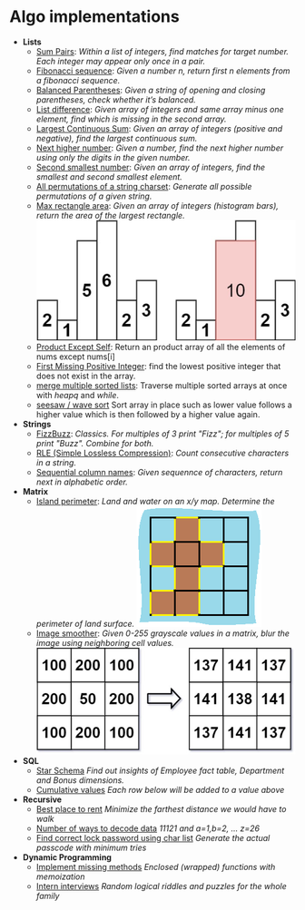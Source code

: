 # Algo implementations
- **Lists**
  * [Sum Pairs](lists/array_sum_pairs.py): 
    *Within a list of integers, find matches for target number. Each integer may appear only once in a pair.*
  * [Fibonacci sequence](lists/fibonacci.py):
    *Given a number n, return first n elements from a fibonacci sequence.*
  * [Balanced Parentheses](lists/balanced_parentheses.py):
    *Given a string of opening and closing parentheses, check whether it’s balanced.* 
  * [List difference](lists/find-missing-element.py):
    *Given array of integers and same array minus one element, find which is missing in the second array.* 
  * [Largest Continuous Sum](lists/largest-continuous-sum.py):
    *Given an array of integers (positive and negative), find the largest continuous sum.* 
  * [Next higher number](lists/next-higher-number-with-same-digits.py):
    *Given a number, find the next higher number using only the digits in the given number.*
  * [Second smallest number](lists/second_smallest-in-array.py):
    *Given an array of integers, find the smallest and second smallest element.*
  * [All permutations of a string charset](lists/all-permutations-of-string.py):
    *Generate all possible permutations of a given string.*
  * [Max rectangle area](lists/max_rectangle.rb):
    *Given an array of integers (histogram bars), return the area of the largest rectangle.*
    ![Max rectangle](lists/images/max_rectangle.jpeg)
  * [Product Except Self](lists/product_except_self.rb):
    Return an product array of all the elements of nums except nums[i]  
  * [First Missing Positive Integer](lists/first_missing_positive_integer.rb):
    find the lowest positive integer that does not exist in the array.  
  * [merge multiple sorted lists](lists/merge_sorted_lists.py):
    Traverse multiple sorted arrays at once with *heapq* and _while_.  
  * [seesaw / wave sort](lists/sort_in_waves.rb)
    Sort array in place such as lower value follows a higher value which is then followed by a higher value again.
- **Strings**
  * [FizzBuzz](strings/fizzbuzz.py): 
    *Classics. For multiples of 3 print "Fizz"; for multiples of 5 print "Buzz". Combine for both.*
  * [RLE (Simple Lossless Compression)](strings/rle.py):
    *Count consecutive characters in a string.* 
  * [Sequential column names](strings/increment_excel_columns.py):
    *Given sequennce of characters, return next in alphabetic order.* 
- **Matrix**
  * [Island perimeter](matrix/island_perimeter.rb): 
    *Land and water on an x/y map. Determine the perimeter of land surface.*
    ![Island perimeter](matrix/images/island_perimeter.png)
  * [Image smoother](matrix/image_smoother.rb): 
    *Given 0-255 grayscale values in a matrix, blur the image using neighboring cell values.*
    ![Image Smoother](matrix/images/image_smoother.png)
- **SQL**
  * [Star Schema](http://htmlpreview.github.io/?https://github.com/Kartoshka548/algos/blob/master/sql/sql-star-schema-EDB.html)
    *Find out insights of Employee fact table, Department and Bonus dimensions.*
  * [Cumulative values](http://htmlpreview.github.io/?https://github.com/Kartoshka548/algos/blob/master/sql/cumulative-values.html)
    *Each row below will be added to a value above*
- **Recursive**
  * [Best place to rent](recursive/minimum_farthest_distance.rb)
  *Minimize the farthest distance we would have to walk*
  * [Number of ways to decode data](recursive/number_of_ways_to_decode_data.rb)
  *11121 and a=1,b=2, ... z=26*
  * [Find correct lock password using char list](recursive/variable_length_password_generator.rb)
  *Generate the actual passcode with minimum tries*  
- **Dynamic Programming**
  * [Implement missing methods](dynamic_programming/enclosed_itemgetter_methods.py)
  *Enclosed (wrapped) functions with memoization*
  * [Intern interviews](dynamic_programming/interview_practice_valerochka.py)
  *Random logical riddles and puzzles for the whole family*
  
